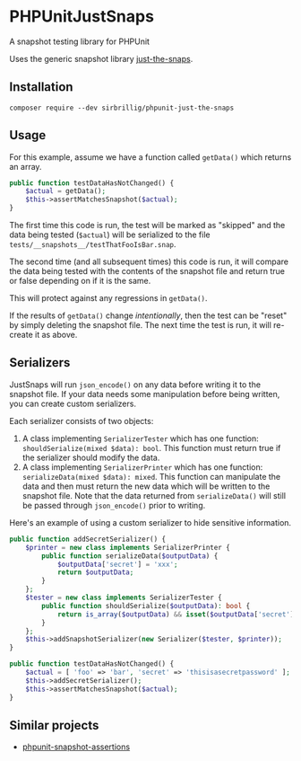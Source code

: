 # PHPUnitJustSnaps

A snapshot testing library for PHPUnit

Uses the generic snapshot library [just-the-snaps](https://github.com/sirbrillig/just-the-snaps).

## Installation

```
composer require --dev sirbrillig/phpunit-just-the-snaps
```

## Usage

For this example, assume we have a function called `getData()` which returns an array.

```php
public function testDataHasNotChanged() {
	$actual = getData();
	$this->assertMatchesSnapshot($actual);
}
```

The first time this code is run, the test will be marked as "skipped" and the data being tested (`$actual`) will be serialized to the file `tests/__snapshots__/testThatFooIsBar.snap`.

The second time (and all subsequent times) this code is run, it will compare the data being tested with the contents of the snapshot file and return true or false depending on if it is the same.

This will protect against any regressions in `getData()`.

If the results of `getData()` change _intentionally_, then the test can be "reset" by simply deleting the snapshot file. The next time the test is run, it will re-create it as above.

## Serializers

JustSnaps will run `json_encode()` on any data before writing it to the snapshot file. If your data needs some manipulation before being written, you can create custom serializers.

Each serializer consists of two objects:

1. A class implementing `SerializerTester` which has one function: `shouldSerialize(mixed $data): bool`. This function must return true if the serializer should modify the data.
2. A class implementing `SerializerPrinter` which has one function: `serializeData(mixed $data): mixed`. This function can manipulate the data and then must return the new data which will be written to the snapshot file. Note that the data returned from `serializeData()` will still be passed through `json_encode()` prior to writing.

Here's an example of using a custom serializer to hide sensitive information.

```php
public function addSecretSerializer() {
	$printer = new class implements SerializerPrinter {
		public function serializeData($outputData) {
			$outputData['secret'] = 'xxx';
			return $outputData;
		}
	};
	$tester = new class implements SerializerTester {
		public function shouldSerialize($outputData): bool {
			return is_array($outputData) && isset($outputData['secret']);
		}
	};
	$this->addSnapshotSerializer(new Serializer($tester, $printer));
}

public function testDataHasNotChanged() {
	$actual = [ 'foo' => 'bar', 'secret' => 'thisisasecretpassword' ];
	$this->addSecretSerializer();
	$this->assertMatchesSnapshot($actual);
}
```

## Similar projects

- [phpunit-snapshot-assertions](https://github.com/spatie/phpunit-snapshot-assertions)
